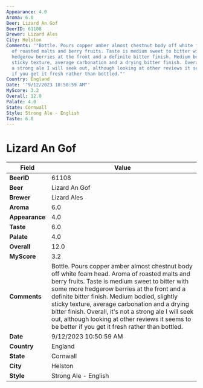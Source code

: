 ```yaml
---
Appearance: 4.0
Aroma: 6.0
Beer: Lizard An Gof
BeerID: 61108
Brewer: Lizard Ales
City: Helston
Comments: '"Bottle. Pours copper amber almost chestnut body off white foam head. Aroma
  of roasted malts and berry fruits. Taste is medium sweet to bitter with some more
  hedgerow berries at the front and a definite bitter finish. Medium bodied, slightly
  sticky texture, average carbonation and a drying bitter finish. Overall, it''s not
  a strong ale I will seek out, although looking at other reviews it seems to be better
  if you get it fresh rather than bottled."'
Country: England
Date: '"9/12/2023 10:50:59 AM"'
MyScore: 3.2
Overall: 12.0
Palate: 4.0
State: Cornwall
Style: Strong Ale - English
Taste: 6.0
---
```


# Lizard An Gof

| Field         | Value |
|---------------|-------|
| **BeerID** | 61108 |
| **Beer** | Lizard An Gof |
| **Brewer** | Lizard Ales |
| **Aroma** | 6.0 |
| **Appearance** | 4.0 |
| **Taste** | 6.0 |
| **Palate** | 4.0 |
| **Overall** | 12.0 |
| **MyScore** | 3.2 |
| **Comments** | Bottle. Pours copper amber almost chestnut body off white foam head. Aroma of roasted malts and berry fruits. Taste is medium sweet to bitter with some more hedgerow berries at the front and a definite bitter finish. Medium bodied, slightly sticky texture, average carbonation and a drying bitter finish. Overall, it's not a strong ale I will seek out, although looking at other reviews it seems to be better if you get it fresh rather than bottled. |
| **Date** | 9/12/2023 10:50:59 AM |
| **Country** | England |
| **State** | Cornwall |
| **City** | Helston |
| **Style** | Strong Ale - English |
